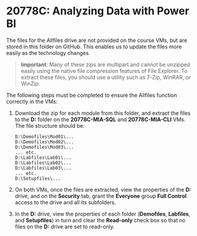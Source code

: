 # 20778C: Analyzing Data with Power BI

The files for the Allfiles drive are not provided on the course VMs, but are stored in this folder on GitHub. This enables us to update the files more easily as the technology changes.

> **Important**: Many of these zips are multipart and cannot be unzipped easily using the native file compression features of File Explorer. To extract these files, you should use a utility such as 7-Zip, WinRAR, or WinZip.

The following steps must be completed to ensure the Allfiles function correctly in the VMs:

1. Download the zip for each module from this folder, and extract the files to the **D:** folder on the **20778C-MIA-SQL** and **20778C-MIA-CLI** VMs. The file structure should be:
    ```
    D:\Demofiles\Mod01\...
    D:\Demofiles\Mod02\...
    D:\Demofiles\Mod03\...
    ... etc.
    D:\Labfiles\Lab01\...
    D:\Labfiles\Lab02\...
    D:\Labfiles\Lab03\...
    ... etc.
    D:\Setupfiles\...
    ```

2. On both VMs, once the files are extracted, view the properties of the **D:** drive, and on the **Security** tab, grant the **Everyone** group **Full Control** access to the drive and all its subfolders.

3. In the **D:** drive, view the properties of each folder (**Demofiles**, **Labfiles**, and **Setupfiles**) in turn and clear the **Read-only** check box so that no files on the **D:** drive are set to read-only.
